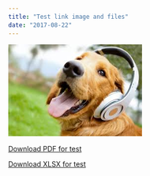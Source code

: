 ```yaml
---
title: "Test link image and files"
date: "2017-08-22"
---
```


![](dog-2.jpeg)

[Download PDF for test](carbon.pdf)

[Download XLSX for test](file-types-icons.xlsx)
